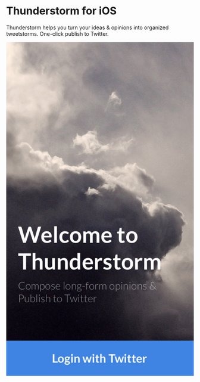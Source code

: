Thunderstorm for iOS
============

Thunderstorm helps you turn your ideas &amp; opinions into organized tweetstorms. One-click publish to Twitter.

![screenshot](https://raw.githubusercontent.com/Dshankar/thunderstorm/master/screenshot1.jpg)
